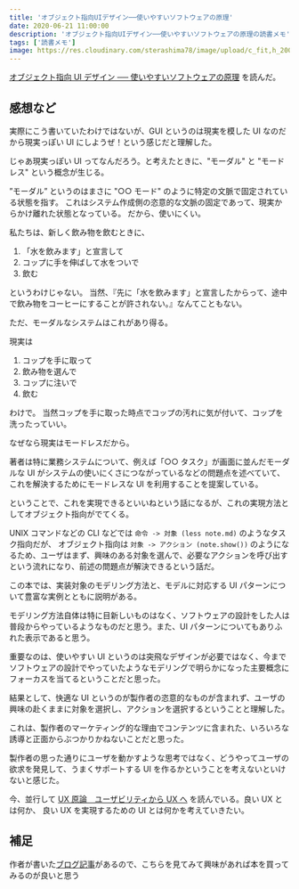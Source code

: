 ```yaml
---
title: 'オブジェクト指向UIデザイン──使いやすいソフトウェアの原理'
date: 2020-06-21 11:00:00
description: 'オブジェクト指向UIデザイン──使いやすいソフトウェアの原理の読書メモ'
tags: ['読書メモ']
image: https://res.cloudinary.com/sterashima78/image/upload/c_fit,h_200,w_320,y_0/v1596863102/blog/ooui-book
---
```


[オブジェクト指向 UI デザイン ── 使いやすいソフトウェアの原理](https://amzn.to/3ek68hH) を読んだ。

## 感想など

実際にこう書いていたわけではないが、GUI というのは現実を模した UI なのだから現実っぽい UI にしようぜ！という感じだと理解した。

じゃあ現実っぽい UI ってなんだろう。と考えたときに、"モーダル" と "モードレス" という概念が生じる。

”モーダル” というのはまさに "○○ モード" のように特定の文脈で固定されている状態を指す。
これはシステム作成側の恣意的な文脈の固定であって、現実からかけ離れた状態となっている。
だから、使いにくい。

私たちは、新しく飲み物を飲むときに、

1. 「水を飲みます」と宣言して
1. コップに手を伸ばして水をついで
1. 飲む

というわけじゃない。
当然、『先に「水を飲みます」と宣言したからって、途中で飲み物をコーヒーにすることが許されない。』なんてこともない。

ただ、モーダルなシステムはこれがあり得る。

現実は

1. コップを手に取って
1. 飲み物を選んで
1. コップに注いで
1. 飲む

わけで。
当然コップを手に取った時点でコップの汚れに気が付いて、コップを洗ったっていい。

なぜなら現実はモードレスだから。

著者は特に業務システムについて、例えば「○○ タスク」が画面に並んだモーダルな UI がシステムの使いにくさにつながっているなどの問題点を述べていて、これを解決するためにモードレスな UI を利用することを提案している。

ということで、これを実現できるといいねという話になるが、これの実現方法としてオブジェクト指向がでてくる。

UNIX コマンドなどの CLI などでは `命令 -> 対象 (less note.md)` のようなタスク指向だが、
オブジェクト指向は `対象 -> アクション (note.show())` のようになるため、ユーザはまず、興味のある対象を選んで、必要なアクションを呼び出すという流れになり、前述の問題点が解決できるという話だ。

この本では、実装対象のモデリング方法と、モデルに対応する UI パターンについて豊富な実例とともに説明がある。

モデリング方法自体は特に目新しいものはなく、ソフトウェアの設計をした人は普段からやっているようなものだと思う。また、UI パターンについてもありふれた表示であると思う。

重要なのは、使いやすい UI というのは突飛なデザインが必要ではなく、今までソフトウェアの設計でやっていたようなモデリングで明らかになった主要概念にフォーカスを当てるということだと思った。

結果として、快適な UI というのが製作者の恣意的なものが含まれず、ユーザの興味の赴くままに対象を選択し、アクションを選択するということと理解した。

これは、製作者のマーケティング的な理由でコンテンツに含まれた、いろいろな誘導と正面からぶつかりかねないことだと思った。

製作者の思った通りにユーザを動かすような思考ではなく、どうやってユーザの欲求を発見して、うまくサポートする UI を作るかということを考えないといけないと感じた。

今、並行して [UX 原論　ユーザビリティから UX へ](https://amzn.to/318zJqi) を読んでいる。良い UX とは何か、 良い UX を実現するための UI とは何かを考えていきたい。

## 補足

作者が書いた[ブログ記事](https://www.sociomedia.co.jp/7279)があるので、こちらを見てみて興味があれば本を買ってみるのが良いと思う
